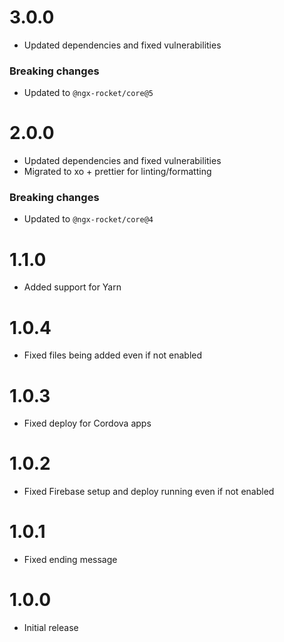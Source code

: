 # 3.0.0
- Updated dependencies and fixed vulnerabilities

### Breaking changes
- Updated to `@ngx-rocket/core@5`

# 2.0.0
- Updated dependencies and fixed vulnerabilities
- Migrated to xo + prettier for linting/formatting

### Breaking changes
- Updated to `@ngx-rocket/core@4`

# 1.1.0
- Added support for Yarn

# 1.0.4
- Fixed files being added even if not enabled

# 1.0.3
- Fixed deploy for Cordova apps

# 1.0.2
- Fixed Firebase setup and deploy running even if not enabled

# 1.0.1
- Fixed ending message

# 1.0.0
- Initial release

